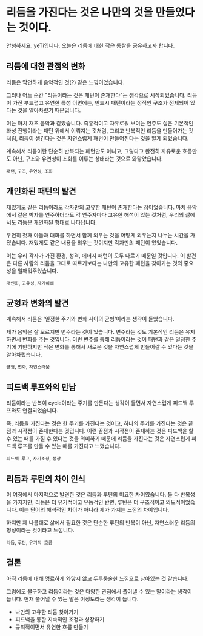 # 리듬을 가진다는 것은 나만의 것을 만들었다는 것이다.

안녕하세요. yeTi입니다.
오늘은 리듬에 대한 작은 통찰을 공유하고자 합니다.

## 리듬에 대한 관점의 변화

리듬은 막연하게 음악적인 것(?) 같은 느낌이었습니다.

그러나 어느 순간 "리듬이라는 것은 패턴이 존재한다"는 생각으로 시작되었습니다. 리듬이 가진 부드럽고 유연한 특성 이면에는, 반드시 패턴이라는 정적인 구조가 전제되어 있다는 것을 알아차렸기 때문입니다.

이는 마치 재즈 음악과 같았습니다. 즉흥적이고 자유로워 보이는 연주도 실은 기본적인 화성 진행이라는 패턴 위에서 이뤄지는 것처럼, 그리고 반복적인 리듬을 만들어가는 것처럼, 리듬이 생긴다는 것은 자연스럽게 패턴이 만들어진다는 것을 알게 되었습니다.

계속해서 리듬이란 단순히 반복되는 패턴만도 아니고, 그렇다고 완전히 자유로운 흐름만도 아닌, 구조와 유연성이 조화를 이루는 상태라는 것으로 와닿았습니다.

`패턴`, `구조`, `유연성`, `조화`

## 개인화된 패턴의 발견

재밌게도 같은 리듬이라도 각자만의 고유한 패턴이 존재한다는 점이었습니다. 마치 음악에서 같은 박자를 연주하더라도 각 연주자마다 고유한 해석이 있는 것처럼, 우리의 삶에서도 리듬은 개인화된 형태로 나타납니다.

우연히 첫째 아들과 대화를 하면서 함께 외우는 것을 어떻게 외우는지 나누는 시간을 가졌습니다. 재밌게도 같은 내용을 외우는 것이지만 각자만의 패턴이 있었습니다.

이는 우리 각자가 가진 환경, 성격, 에너지 패턴이 모두 다르기 때문일 것입니다. 이 발견은 다른 사람의 리듬을 그대로 따르기보다는 나만의 고유한 패턴을 찾아가는 것의 중요성을 일깨워주었습니다.

`개인화`, `고유성`, `자기이해`

## 균형과 변화의 발견

계속해서 리듬은 '일정한 주기와 변화 사이의 균형'이라는 생각이 들었습니다. 

제가 음악은 잘 모르지만 변주라는 것이 있습니다. 변주라는 것도 기본적인 리듬은 유지하면서 변화를 주는 것입니다. 이런 변주를 통해 리듬이라는 것이 패턴과 같은 일정한 주기에 기반하지만 작은 변화를 통해서 새로운 것을 자연스럽게 만들어갈 수 있다는 것을 알아차렸습니다.

`균형`, `변화`, `자연스러움`

## 피드백 루프와의 만남

리듬이라는 반복이 cycle이라는 주기를 만든다는 생각이 들면서 자연스럽게 피드백 루프와도 연결되었습니다. 

즉, 리듬을 가진다는 것은 한 주기를 가진다는 것이고, 하나의 주기를 가진다는 것은 끝점과 시작점이 존재한다는 것입니다. 이런 끝점과 시작점이 존재하는 것은 피드백을 할 수 있는 때를 가질 수 있다는 것을 의미하기 때문에 리듬을 가진다는 것은 자연스럽게 피드백 루프를 만들 수 있는 때를 가진다고 느꼈습니다.

`피드백 루프`, `자기조정`, `성장`

## 리듬과 루틴의 차이 인식

이 여정에서 마지막으로 발견한 것은 리듬과 루틴의 미묘한 차이였습니다. 둘 다 반복성을 가지지만, 리듬은 더 유기적이고 유동적인 반면, 루틴은 더 구조적이고 의도적이었습니다. 이는 단어의 해석적인 차이가 아니라 제가 가지는 느낌의 차이입니다.

하지만 제 나름대로 삶에서 필요한 것은 단순한 루틴의 반복이 아닌, 자연스러운 리듬의 형성이라는 것이라고 느낌니다.

`리듬`, `루틴`, `유기적 흐름`

## 결론

아직 리듬에 대해 명료하게 와닿지 않고 두루뭉술한 느낌으로 남아있는 것 같습니다.

그럼에도 불구하고 리듬이라는 것은 다양한 관점에서 풀어낼 수 있는 말이라는 생각이 듭니다. 현재 풀어낼 수 있는 말은 이정도라는 생각이 듭니다.

- 나만의 고유한 리듬 찾아가기
- 피드백을 통한 지속적인 조정과 성장하기
- 규칙적이면서 유연한 흐름 만들기

